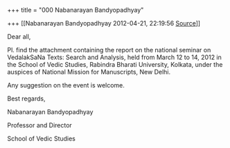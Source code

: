 +++
title = "000 Nabanarayan Bandyopadhyay"

+++
[[Nabanarayan Bandyopadhyay	2012-04-21, 22:19:56 [Source](https://groups.google.com/g/bvparishat/c/ekq3zq6iuks)]]



Dear all,

  

Pl. find the attachment containing the report on the national seminar on VedalakSaNa Texts: Search and Analysis, held from March 12 to 14, 2012 in the School of Vedic Studies, Rabindra Bharati University, Kolkata, under the auspices of National Mission for Manuscripts, New Delhi.

Any suggestion on the event is welcome.

  

Best regards,

  

Nabanarayan Bandyopadhyay

  

Professor and Director

School of Vedic Studies

